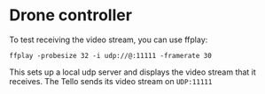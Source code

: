 # Drone controller

To test receiving the video stream, you can use ffplay:

```
ffplay -probesize 32 -i udp://@:11111 -framerate 30
```

This sets up a local udp server and displays the video stream that it receives. The Tello sends its video stream on `UDP:11111`
